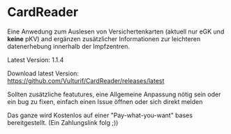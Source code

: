 # CardReader

Eine Anwedung zum Auslesen von Versichertenkarten (aktuell nur eGK und **keine** pKV) and ergänzen zusätzlicher Informationen zur leichteren datenerhebung innerhalb der Impfzentren.

Latest Version: 1.1.4

Download latest Version: https://github.com/Vulturif/CardReader/releases/latest

Sollten zusätzliche featutures, eine Allgemeine Anpassung nötig sein oder ein bug zu fixen, einfach einen Issue öffnen oder sich direkt melden

Das ganze wird Kostenlos auf einer "Pay-what-you-want" bases bereitgestellt. (Ein Zahlungslink folg ;))